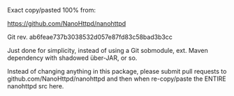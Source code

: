 
Exact copy/pasted 100% from:

https://github.com/NanoHttpd/nanohttpd

Git rev. ab6feae737b3038532d057e87fd83c58bad3b3cc

Just done for simplicity, instead of using a Git sobmodule, ext. Maven dependency with shadowed über-JAR, or so.

Instead of changing anything in this package, please submit pull requests to
github.com/NanoHttpd/nanohttpd and then when re-copy/paste the ENTIRE nanohttpd src here.
